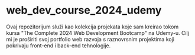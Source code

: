 # web_dev_course_2024_udemy
Ovaj repozitorijum služi kao kolekcija projekata koje sam kreirao tokom kursa "The Complete 2024 Web Development Bootcamp" na Udemy-u. Cilj mi je proširiti svoj portfolio web razvoja s raznovrsnim projektima koji pokrivaju front-end i back-end tehnologije.
